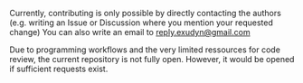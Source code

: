 Currently, contributing is only possible by directly contacting the authors (e.g. writing an Issue or Discussion where you mention your requested change)
You can also write an email to reply.exudyn@gmail.com

Due to programming workflows and the very limited ressources for code review, the current repository is not fully open. 
However, it would be opened if sufficient requests exist.

